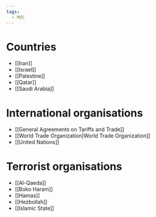 ```yaml
---
tags:
  - MOC
---
```

# Countries
- [[Iran]]
- [[Israel]]
- [[Palestine]]
- [[Qatar]]
- [[Saudi Arabia]]

# International organisations
- [[General Agreements on Tariffs and Trade]]
- [[World Trade Organization|World Trade Organization]]
- [[United Nations]]

# Terrorist organisations
- [[Al-Qaeda]]
- [[Boko Haram]]
- [[Hamas]]
- [[Hezbollah]]
- [[Islamic State]]
